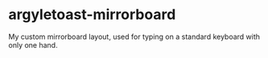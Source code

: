 # argyletoast-mirrorboard
My custom mirrorboard layout, used for typing on a standard keyboard with only one hand.
